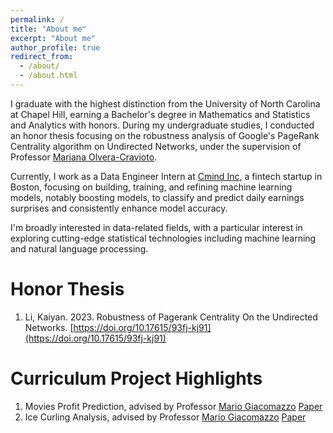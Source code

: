 ```yaml
---
permalink: /
title: "About me"
excerpt: "About me"
author_profile: true
redirect_from: 
  - /about/
  - /about.html
---
```


I graduate with the highest distinction from the University of North Carolina at Chapel Hill, earning a Bachelor's degree in Mathematics and Statistics and Analytics with honors. During my undergraduate studies, I conducted an honor thesis focusing on the robustness analysis of Google's PageRank Centrality algorithm on Undirected Networks, under the supervision of Professor [Mariana Olvera-Cravioto](https://molvera.web.unc.edu/).

Currently, I work as a Data Engineer Intern at [Cmind Inc](https://www.cmind-ai.com/), a fintech startup in Boston, focusing on building, training, and refining machine learning models, notably boosting models, to classify and predict daily earnings surprises and consistently enhance model accuracy.

I'm broadly interested in data-related fields, with a particular interest in exploring cutting-edge statistical technologies including machine learning and natural language processing.

Honor Thesis
======
1. Li, Kaiyan. 2023. Robustness of Pagerank Centrality On the Undirected Networks. [https://doi.org/10.17615/93fj-kj91](https://doi.org/10.17615/93fj-kj91)

Curriculum Project Highlights
======
1. Movies Profit Prediction, advised by Professor [Mario Giacomazzo](https://stor.unc.edu/faculty-member/giacomazzo-mario/) [Paper](https://github.com/kyllli/STOR320-Movies-Profit-Prediction-Project)
2. Ice Curling Analysis, advised by Professor [Mario Giacomazzo](https://stor.unc.edu/faculty-member/giacomazzo-mario/) [Paper](https://github.com/kyllli/STOR538-Championship-Paper)
